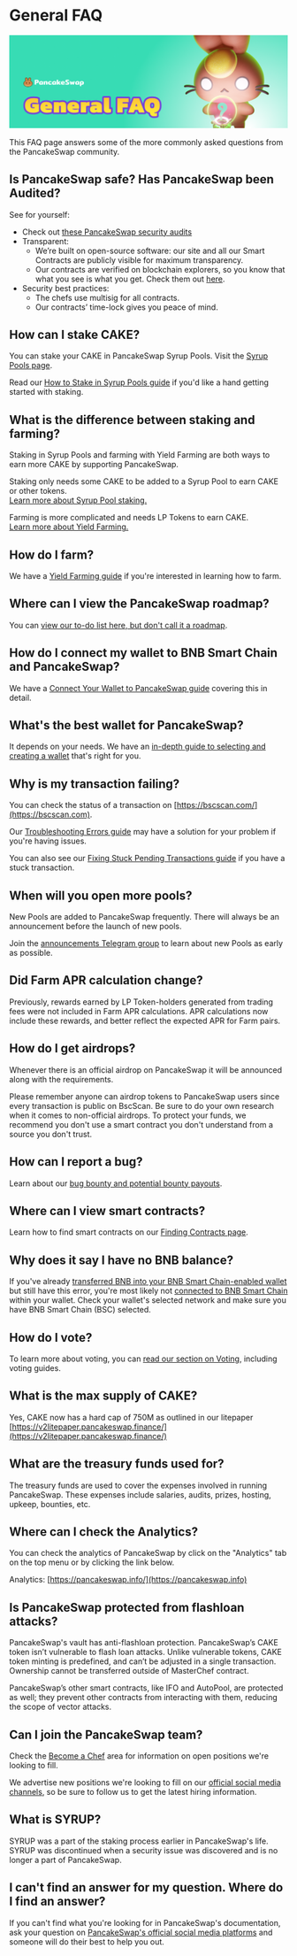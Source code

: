 # General FAQ

![](<../.gitbook/assets/general-faq-header (1).png>)

This FAQ page answers some of the more commonly asked questions from the PancakeSwap community.

## Is PancakeSwap safe? Has PancakeSwap been Audited?

See for yourself:

* Check out [these PancakeSwap security audits](../#is-pancakeswap-safe)
* Transparent:
  * We’re built on open-source software: our site and all our Smart Contracts are publicly visible for maximum transparency.
  * Our contracts are verified on blockchain explorers, so you know that what you see is what you get. Check them out [here](../code/smart-contracts/).
* Security best practices:
  * The chefs use multisig for all contracts.
  * Our contracts’ time-lock gives you peace of mind.

## How can I stake CAKE?

You can stake your CAKE in PancakeSwap Syrup Pools. Visit the [Syrup Pools page](https://pancakeswap.finance/pools).

Read our [How to Stake in Syrup Pools guide](https://docs.pancakeswap.finance/products/syrup-pool/syrup-pool-guide) if you'd like a hand getting started with staking.

## What is the difference between staking and farming?

Staking in Syrup Pools and farming with Yield Farming are both ways to earn more CAKE by supporting PancakeSwap.

Staking only needs some CAKE to be added to a Syrup Pool to earn CAKE or other tokens.\
[Learn more about Syrup Pool staking.](https://docs.pancakeswap.finance/products/syrup-pool)

Farming is more complicated and needs LP Tokens to earn CAKE.\
[Learn more about Yield Farming.](https://docs.pancakeswap.finance/products/yield-farming)

## How do I farm?

We have a [Yield Farming guide](https://docs.pancakeswap.finance/products/yield-farming/how-to-use-farms) if you're interested in learning how to farm.

## Where can I view the PancakeSwap roadmap?

You can [view our to-do list here, but don't call it a roadmap](https://docs.pancakeswap.finance/roadmap).

## How do I connect my wallet to BNB Smart Chain and PancakeSwap?

We have a [Connect Your Wallet to PancakeSwap guide](https://docs.pancakeswap.finance/get-started/connection-guide) covering this in detail.

## What's the best wallet for PancakeSwap?

It depends on your needs. We have an [in-depth guide to selecting and creating a wallet](https://docs.pancakeswap.finance/get-started/wallet-guide) that's right for you.

## Why is my transaction failing?

You can check the status of a transaction on [https://bscscan.com/](https://bscscan.com).

Our [Troubleshooting Errors guide](https://docs.pancakeswap.finance/help/troubleshooting) may have a solution for your problem if you're having issues.

You can also see our [Fixing Stuck Pending Transactions guide](https://docs.pancakeswap.finance/help/unsticking-a-transaction-stuck-as-pending-with-metamask) if you have a stuck transaction.

## When will you open more pools?

New Pools are added to PancakeSwap frequently. There will always be an announcement before the launch of new pools.

Join the [announcements Telegram group](https://t.me/PancakeSwapAnn) to learn about new Pools as early as possible.

## Did Farm APR calculation change?

Previously, rewards earned by LP Token-holders generated from trading fees were not included in Farm APR calculations. APR calculations now include these rewards, and better reflect the expected APR for Farm pairs.

## How do I get airdrops?

Whenever there is an official airdrop on PancakeSwap it will be announced along with the requirements.

Please remember anyone can airdrop tokens to PancakeSwap users since every transaction is public on BscScan. Be sure to do your own research when it comes to non-official airdrops. To protect your funds, we recommend you don't use a smart contract you don't understand from a source you don't trust.

## How can I report a bug?

Learn about our [bug bounty and potential bounty payouts](https://docs.pancakeswap.finance/code/bug-bounty).

## Where can I view smart contracts?

Learn how to find smart contracts on our [Finding Contracts page](https://docs.pancakeswap.finance/code/smart-contracts).

## Why does it say I have no BNB balance?

If you've already [transferred BNB into your BNB Smart Chain-enabled wallet](https://docs.pancakeswap.finance/get-started/bep20-guide) but still have this error, you're most likely not [connected to BNB Smart Chain](https://docs.pancakeswap.finance/get-started/connection-guide) within your wallet. Check your wallet's selected network and make sure you have BNB Smart Chain (BSC) selected.

## How do I vote?

To learn more about voting, you can [read our section on Voting](https://docs.pancakeswap.finance/products/voting), including voting guides.

## What is the max supply of CAKE?

Yes, CAKE now has a hard cap of 750M as outlined in our litepaper [https://v2litepaper.pancakeswap.finance/](https://v2litepaper.pancakeswap.finance/)

## What are the treasury funds used for?

The treasury funds are used to cover the expenses involved in running PancakeSwap. These expenses include salaries, audits, prizes, hosting, upkeep, bounties, etc.

## Where can I check the Analytics?

You can check the analytics of PancakeSwap by click on the "Analytics" tab on the top menu or by clicking the link below.

Analytics: [https://pancakeswap.info/](https://pancakeswap.info)

## Is PancakeSwap protected from flashloan attacks?

PancakeSwap's vault has anti-flashloan protection. PancakeSwap’s CAKE token isn’t vulnerable to flash loan attacks. Unlike vulnerable tokens, CAKE token minting is predefined, and can’t be adjusted in a single transaction. Ownership cannot be transferred outside of MasterChef contract.

PancakeSwap’s other smart contracts, like IFO and AutoPool, are protected as well; they prevent other contracts from interacting with them, reducing the scope of vector attacks.

## Can I join the PancakeSwap team?

Check the [Become a Chef](https://docs.pancakeswap.finance/hiring/become-a-chef) area for information on open positions we're looking to fill.

We advertise new positions we're looking to fill on our [official social media channels](https://docs.pancakeswap.finance/contact-us/telegram), so be sure to follow us to get the latest hiring information.

## What is SYRUP?

SYRUP was a part of the staking process earlier in PancakeSwap's life. SYRUP was discontinued when a security issue was discovered and is no longer a part of PancakeSwap.

## I can't find an answer for my question. Where do I find an answer?

If you can't find what you're looking for in PancakeSwap's documentation, ask your question on [PancakeSwap's official social media platforms](https://docs.pancakeswap.finance/contact-us/telegram) and someone will do their best to help you out.
